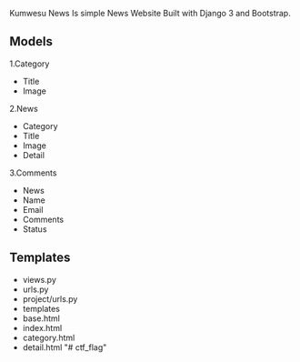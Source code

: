 Kumwesu News
Is simple News Website Built with Django 3 and Bootstrap.

Models
------------
1.Category
- Title
- Image

2.News
- Category
- Title
- Image
- Detail

3.Comments
- News
- Name
- Email
- Comments
- Status

Templates
------------
- views.py
- urls.py
- project/urls.py
- templates
- base.html
- index.html
- category.html
- detail.html
"# ctf_flag" 
